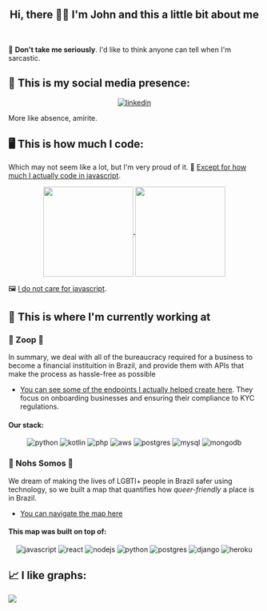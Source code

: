 <div align="center">
  <h2>Hi, there 🏳️‍🌈 I'm John and this a little bit about me</h2>
</div>
<br/>

🥇 **Don't take me seriously**. I'd like to think anyone can tell when I'm sarcastic.


## 🔖 This is my social media presence:

<div align="center">  
  <a href="https://www.linkedin.com/in/joaocurcio" target="_blank">
   <img alt="linkedin" src="https://img.shields.io/badge/LinkedIn-0077B5?style=for-the-badge&logo=linkedin&logoColor=white">
  </a>
</div>

More like absence, amirite.

## 🖥️ This is how much I code: 

Which may not seem like a lot, but I'm very proud of it. 💙 [Except for how much I actually code in javascript](https://github-readme-stats.vercel.app/api/top-langs/?username=johncurcio&hide=css,html,clojure&layout=compact&theme=synthwave). 

<div align="center">
  <a href="https://github.com/johncurcio">
    <img height="180em" align="center" src="https://github-readme-stats.vercel.app/api?username=johncurcio&count_private=true&show_icons=true&include_all_commits=true&theme=synthwave" />
  </a>
  <a href="https://github.com/johncurcio">
    <img height="180em" align="center" src="https://github-readme-stats.vercel.app/api/top-langs/?username=johncurcio&hide=css,html,javascript,clojure&layout=compact&theme=synthwave" />
  </a>
</div>
 <p></p>



🖼️ [I do not care for javascript](https://raw.githubusercontent.com/johncurcio/images/master/meme.jpg).

  
## 💼 This is where I'm currently working at

### 🧡 Zoop 🧡 

In summary, we deal with all of the bureaucracy required for a business to become a financial instituition in Brazil, and provide them with APIs that make the process as hassle-free as possible 

- [You can see some of the endpoints I actually helped create here](https://docs.zoop.co/v2-banking/reference/post_v2-marketplaces-marketplace-id-banking-accreditation-holders
). They focus on onboarding businesses and ensuring their compliance to KYC regulations. 

#### Our stack:

<div align="center">
 <img alt="python" src="https://img.shields.io/badge/Python-14354C?style=for-the-badge&logo=python&logoColor=white">
 <img alt="kotlin" src="https://img.shields.io/badge/Kotlin-0095D5?style=for-the-badge&logo=python&logoColor=white">
 <img alt="php" src="https://img.shields.io/badge/PHP-777BB4?style=for-the-badge&logo=php&logoColor=white">
 <img alt="aws" src="https://img.shields.io/badge/Amazon_AWS-232F3E?style=for-the-badge&logo=python&logoColor=white">
 <img alt="postgres" src="https://img.shields.io/badge/PostgreSQL-316192?style=for-the-badge&logo=python&logoColor=white">
 <img alt="mysql" src="https://img.shields.io/badge/MySQL-005C84?style=for-the-badge&logo=mysql&logoColor=white">
 <img alt="mongodb" src="https://img.shields.io/badge/MongoDB-4EA94B?style=for-the-badge&logo=python&logoColor=white">
</div>

### 🌈 Nohs Somos 🌈

We dream of making the lives of LGBTI+ people in Brazil safer using technology, so we built a map that quantifies how *queer-friendly* a place is in Brazil.

- [You can navigate the map here](https://mapalgbti.nohssomos.com.br/)

#### This map was built on top of:

<div align="center">
   <img alt="javascript" src="https://img.shields.io/badge/JavaScript-323330?style=for-the-badge&logo=javascript&logoColor=F7DF1E">
   <img alt="react" src="https://img.shields.io/badge/React-20232A?style=for-the-badge&logo=react&logoColor=61DAFB">
   <img alt="nodejs" src="https://img.shields.io/badge/Node.js-43853D?style=for-the-badge&logo=node.js&logoColor=white">

   <img alt="python" src="https://img.shields.io/badge/Python-14354C?style=for-the-badge&logo=python&logoColor=white">
   <img alt="postgres" src="https://img.shields.io/badge/PostgreSQL-316192?style=for-the-badge&logo=python&logoColor=white">
   <img alt="django" src="https://img.shields.io/badge/Django-092E20?style=for-the-badge&logo=django&logoColor=whitee">
  
   <img alt="heroku" src="https://img.shields.io/badge/Heroku-430098?style=for-the-badge&logo=heroku&logoColor=white">
</div>


## 📈 I like graphs:

<img align="center" src="https://github-profile-summary-cards.vercel.app/api/cards/profile-details?username=johncurcio&theme=dracula" />
